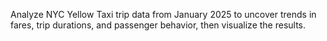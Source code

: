  Analyze NYC Yellow Taxi trip data from January 2025 to uncover trends in fares, trip durations, and passenger behavior, then visualize the results.

